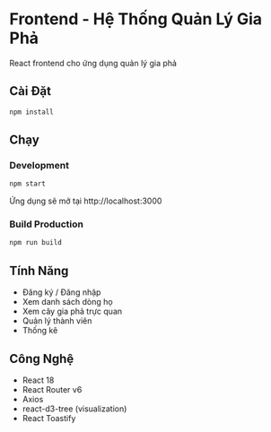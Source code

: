 # Frontend - Hệ Thống Quản Lý Gia Phả

React frontend cho ứng dụng quản lý gia phả

## Cài Đặt

```bash
npm install
```

## Chạy

### Development
```bash
npm start
```

Ứng dụng sẽ mở tại http://localhost:3000

### Build Production
```bash
npm run build
```

## Tính Năng

- Đăng ký / Đăng nhập
- Xem danh sách dòng họ
- Xem cây gia phả trực quan
- Quản lý thành viên
- Thống kê

## Công Nghệ

- React 18
- React Router v6
- Axios
- react-d3-tree (visualization)
- React Toastify
